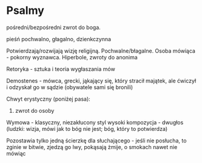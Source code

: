 # Psalmy
pośredni/bezpośredni zwrot do boga.

pieśń pochwalno, głagalno, dzienkczynna

Potwierdzają/rozwijają wizję religijną.
Pochwalne/błagalne.
Osoba mówiąca - pokorny wyznawca.
Hiperbole, zwroty do anonima

Retoryka - sztuka i teoria wygłaszania mów

Demostenes - mówca, grecki, jąkający się, który stracił majątek, ale ćwiczył i odzyskał go w sądzie (obywatele sami się bronili)

Chwyt erystyczny (poniżej pasa):
1. zwrot do osoby

Wymowa - klasyczny, niezakłucony styl wysoki
kompozycja - dwugłos (ludzki: wizja, mówi jak to bóg nie jest; bóg, który to potwierdza)

Pozostawia tylko jedną ścierzkę dla słuchającego - jeśli nie posłucha, to zginie w bitwie, zjedzą go lwy, pokąsają żmije, o smokach nawet nie mówiąc 